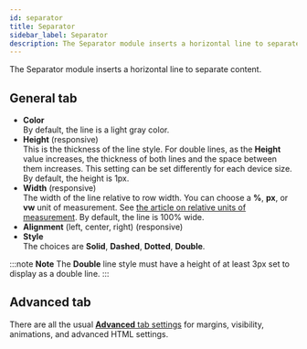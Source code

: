 ```yaml
---
id: separator
title: Separator
sidebar_label: Separator
description: The Separator module inserts a horizontal line to separate content with options to control width, color, alignment, and thickness of the line.
---
```


The Separator module inserts a horizontal line to separate content.

## **General** tab

* **Color**  
By default, the line is a light gray color.
* **Height** (responsive)  
   This is the thickness of the line style.  For double lines, as the **Height** value increases, the thickness of both lines and the space between them increases. This setting can be set differently for each device size. By default, the height is 1px.
* **Width** (responsive)  
The width of the line relative to row width. You can choose a **%**, **px**, or **vw** unit of measurement. See [the article on relative units of measurement](/beaver-builder/advanced-builder-techniques/css-length-height-units.md). By default, the line is 100% wide.
* **Alignment** (left, center, right) (responsive)
* **Style**  
The choices are **Solid**, **Dashed**, **Dotted**, **Double**.

:::note **Note**
The **Double** line style must have a height of at least 3px set to display as a double line.
:::

## Advanced tab

There are all the usual [**Advanced** tab settings](/beaver-builder/layouts/advanced-tab/index.md) for margins, visibility, animations, and advanced HTML settings.
